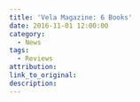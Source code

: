 ```yaml
---
title: 'Vela Magazine: 6 Books'
date: 2016-11-01 12:00:00
category:
  - News
tags:
  - Reviews
attribution:
link_to_original:
description:
---
```


